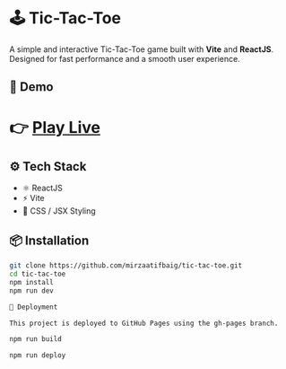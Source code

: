 # 🕹️ Tic-Tac-Toe

A simple and interactive Tic-Tac-Toe game built with **Vite** and **ReactJS**. Designed for fast performance and a smooth user experience.

## 🚀 Demo

# 👉 [Play Live](https://mirzaatifbaig.github.io/tic-tac-toe/)

## ⚙️ Tech Stack

- ⚛️ ReactJS
- ⚡ Vite
- 🎨 CSS / JSX Styling

## 📦 Installation

```bash
git clone https://github.com/mirzaatifbaig/tic-tac-toe.git
cd tic-tac-toe
npm install
npm run dev

🚢 Deployment

This project is deployed to GitHub Pages using the gh-pages branch.

npm run build

npm run deploy